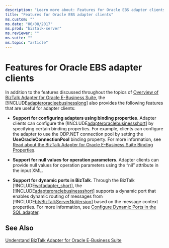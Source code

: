 ```yaml
---
description: "Learn more about: Features for Oracle EBS adapter clients"
title: "Features for Oracle EBS adapter clients"
ms.custom: ""
ms.date: "06/08/2017"
ms.prod: "biztalk-server"
ms.reviewer: ""
ms.suite: ""
ms.topic: "article"
---
```

# Features for Oracle EBS adapter clients

In addition to the features discussed throughout the topics of [Overview of BizTalk Adapter for Oracle E-Business Suite](microsoft-biztalk-adapter-for-oracle-e-business-suite-documentation.md), the [!INCLUDE[adapteroracleebusinesslong](../../includes/adapteroracleebusinesslong-md.md)] also provides the following features that are useful for adapter clients:  
  
- **Support for configuring adapters using binding properties**. Adapter clients can configure the [!INCLUDE[adapteroraclebusinessshort](../../includes/adapteroraclebusinessshort-md.md)] by specifying certain binding properties. For example, clients can configure the adapter to use the ODP.NET connection pool by setting the **UseOracleConnectionPool** binding property. For more information, see [Read about the BizTalk Adapter for Oracle E-Business Suite Binding Properties](../../adapters-and-accelerators/adapter-oracle-ebs/read-about-the-biztalk-adapter-for-oracle-e-business-suite-binding-properties.md).  
  
- **Support for null values for operation parameters**. Adapter clients can provide null values for operation parameters using the “nil” attribute in the input XML.  
  
- **Support for dynamic ports in BizTalk**. Through the BizTalk [!INCLUDE[wcfadapter_short](../../includes/wcfadapter-short-md.md)], the [!INCLUDE[adapteroraclebusinessshort](../../includes/adapteroraclebusinessshort-md.md)] supports a dynamic port that enables dynamic routing of messages from [!INCLUDE[btsBizTalkServerNoVersion](../../includes/btsbiztalkservernoversion-md.md)] based on the message context properties. For more information, see [Configure Dynamic Ports in the SQL adapter](../../adapters-and-accelerators/adapter-sql/configure-dynamic-ports-in-the-sql-adapter.md).  
  
## See Also  
[Understand BizTalk Adapter for Oracle E-Business Suite](../../adapters-and-accelerators/adapter-oracle-ebs/understand-biztalk-adapter-for-oracle-e-business-suite.md)
